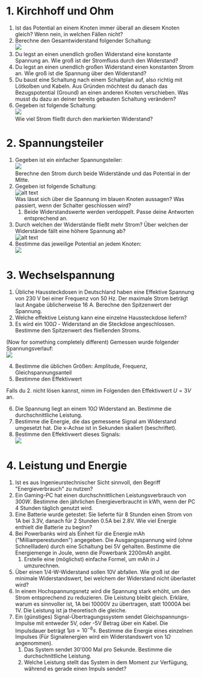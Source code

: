 
# 1. Kirchhoff und Ohm

1. Ist das Potential an einem Knoten immer überall an diesem Knoten gleich?
Wenn nein, in welchen Fällen nicht?
2. Berechne den Gesamtwiderstand folgender Schaltung:\
![](../assets/images/2025-07-09-15-08-50.png)
3. Du legst an einen unendlich großen Widerstand eine konstante Spannung an.
Wie groß ist der Stromfluss durch den Widerstand?
1. Du legst an einen unendlich großen Widerstand einen konstanten
Strom an.
Wie groß ist die Spannung über den Widerstand?
1. Du baust eine Schaltung nach einem Schaltplan auf, also richtig mit Lötkolben und Kabeln.
Aus Gründen möchtest du danach das Bezugspotential (Ground) an einen anderen Knoten verschieben.
Was musst du dazu an deiner bereits gebauten Schaltung verändern?
1. Gegeben ist folgende Schaltung:\
![](../assets/images/2025-07-06-16-23-45.png)\
Wie viel Strom fließt durch den markierten Widerstand?

# 2. Spannungsteiler

1. Gegeben ist ein einfacher Spannungsteiler:\
![](../assets/images/2025-07-06-16-10-16.png)\
Berechne den Strom durch beide Widerstände und das Potential in der Mitte.
2. Gegeben ist folgende Schaltung:\
![alt text](../assets/images/image.png)\
Was lässt sich über die Spannung im blauen Knoten aussagen? Was passiert, wenn der Schalter geschlossen wird?
   1. Beide Widerstandswerte werden verdoppelt. Passe deine Antworten entsprechend an.
3. Durch welchen der Widerstände fließt mehr Strom? Über welchen der Widerstände fällt eine höhere Spannung ab?\
![alt text](../assets/images/image-1.png)
4. Bestimme das jeweilige Potential an jedem Knoten:\
![](../assets/images/2025-07-15-19-04-55.png)

# 3. Wechselspannung
1. Übliche Haussteckdosen in Deutschland haben eine Effektive Spannung von 230 V bei einer Frequenz von 50 Hz. Der maximale Strom beträgt laut Angabe üblicherweise 16 A. Berechne den Spitzenwert der Spannung.
2. Welche effektive Leistung kann eine einzelne Haussteckdose liefern?
3. Es wird ein $100 \Omega$ - Widerstand an die Steckdose angeschlossen. Bestimme den Spitzenwert des fließenden Stroms.

(Now for something completely different)
Gemessen wurde folgender Spannungsverlauf:\
![](../assets/images/2025-07-09-08-31-56.png)

4. Bestimme die üblichen Größen: Amplitude, Frequenz, Gleichspannungsanteil
5. Bestimme den Effektivwert

Falls du 2. nicht lösen kannst, nimm im Folgenden den Effektivwert $U = 3V$ an.

6. Die Spannung liegt an einem $10 \Omega$ Widerstand an. Bestimme die durchschnittliche Leistung.
7. Bestimme die Energie, die das gemessene Signal am Widerstand umgesetzt hat. Die x-Achse ist in Sekunden skaliert (beschriftet).
8. Bestimme den Effektivwert dieses Signals:\
![](../assets/images/2025-07-09-08-55-42.png)

# 4. Leistung und Energie
1. Ist es aus Ingenieurstechnischer Sicht sinnvoll, den Begriff "Energieverbrauch" zu nutzen?
2. Ein Gaming-PC hat einen durchschnittlichen Leistungsverbrauch von $300W$. Bestimme den jährlichen Energieverbraucht in kWh, wenn der PC 4 Stunden täglich genutzt wird.
3. Eine Batterie wurde getestet: Sie lieferte für 8 Stunden einen Strom von 1A bei 3.3V, danach für 2 Stunden 0.5A bei 2.8V. Wie viel Energie enthielt die Batterie zu beginn?
4. Bei Powerbanks wird als Einheit für die Energie mAh ("Milliamperestunden") angegeben. Die Ausgangsspannung wird (ohne Schnellladen) durch eine Schaltung bei 5V gehalten. Bestimme die Energiemenge in Joule, wenn die Powerbank $2200mAh$ angibt.
    1. Erstelle eine (möglichst) einfache Formel, um mAh in J umzurechnen.
5. Über einen 1/4-W-Widerstand sollen 10V abfallen. Wie groß ist der minimale Widerstandswert, bei welchem der Widerstand nicht überlastet wird?
6. In einem Hochspannungsnetz wird die Spannung stark erhöht, um den Strom entsprechend zu reduzieren. Die Leistung bleibt gleich. Erkläre, warum es sinnvoller ist, 1A bei 10000V zu übertragen, statt 10000A bei 1V. Die Leistung ist ja theoretisch die gleiche.
7. Ein (günstiges) Signal-Übertragungssystem sendet Gleichspannungs-Impulse mit entweder 5V, oder -5V Betrag über ein Kabel. Die Impulsdauer beträgt $1 \mu s = 10^{-6}s$. Bestimme die Energie eines einzelnen Impulses (Für Signalenergien wird ein Widerstandswert von $1 \Omega$ angenommen).
   1. Das System sendet 30'000 Mal pro Sekunde. Bestimme die durchschnittliche Leistung.
   2. Welche Leistung stellt das System in dem Moment zur Verfügung, während es gerade einen Impuls sendet?

